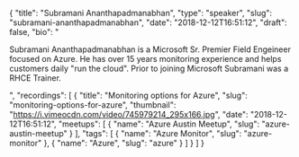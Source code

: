 {
  "title": "Subramani Ananthapadmanabhan",
  "type": "speaker",
  "slug": "subramani-ananthapadmanabhan",
  "date": "2018-12-12T16:51:12",
  "draft": false,
  "bio": "<p>Subramani Ananthapadmanabhan is a Microsoft Sr. Premier Field Engeineer focused on Azure. He has over 15 years monitoring experience and helps customers daily \"run the cloud\". Prior to joining Microsoft Subramani was a RHCE Trainer.</p>",
  "recordings": [
    {
      "title": "Monitoring options for Azure",
      "slug": "monitoring-options-for-azure",
      "thumbnail": "https://i.vimeocdn.com/video/745979214_295x166.jpg",
      "date": "2018-12-12T16:51:12",
      "meetups": [
        {
          "name": "Azure Austin Meetup",
          "slug": "azure-austin-meetup"
        }
      ],
      "tags": [
        {
          "name": "Azure Monitor",
          "slug": "azure-monitor"
        },
        {
          "name": "Azure",
          "slug": "azure"
        }
      ]
    }
  ]
}